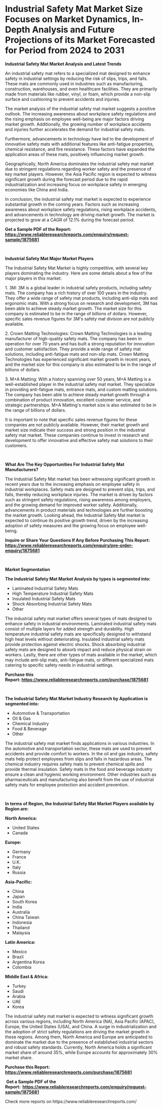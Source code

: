 <p><h1>Industrial Safety Mat Market Size Focuses on Market Dynamics, In-Depth Analysis and Future Projections of its Market Forecasted for Period from 2024 to 2031</h1></p><p><strong>Industrial Safety Mat Market Analysis and Latest Trends</strong></p>
<p><p>An industrial safety mat refers to a specialized mat designed to enhance safety in industrial settings by reducing the risk of slips, trips, and falls. These mats are commonly used in industries such as manufacturing, construction, warehouses, and even healthcare facilities. They are primarily made from materials like rubber, vinyl, or foam, which provide a non-slip surface and cushioning to prevent accidents and injuries.</p><p>The market analysis of the industrial safety mat market suggests a positive outlook. The increasing awareness about workplace safety regulations and the rising emphasis on employee well-being are major factors driving market growth. Additionally, the growing number of workplace accidents and injuries further accelerates the demand for industrial safety mats.</p><p>Furthermore, advancements in technology have led to the development of innovative safety mats with additional features like anti-fatigue properties, chemical resistance, and fire resistance. These factors have expanded the application areas of these mats, positively influencing market growth.</p><p>Geographically, North America dominates the industrial safety mat market due to stringent regulations regarding worker safety and the presence of key market players. However, the Asia Pacific region is expected to witness significant growth during the forecast period due to the rapid industrialization and increasing focus on workplace safety in emerging economies like China and India.</p><p>In conclusion, the industrial safety mat market is expected to experience substantial growth in the coming years. Factors such as increasing awareness about workplace safety regulations, rising workplace accidents, and advancements in technology are driving market growth. The market is projected to grow at a CAGR of 12.1% during the forecast period.</p></p>
<p><strong>Get a Sample PDF of the Report:&nbsp; <a href="https://www.reliableresearchreports.com/enquiry/request-sample/1875681">https://www.reliableresearchreports.com/enquiry/request-sample/1875681</a></strong></p>
<p>&nbsp;</p>
<p><strong>Industrial Safety Mat Major Market Players</strong></p>
<p><p>The Industrial Safety Mat Market is highly competitive, with several key players dominating the industry. Here are some details about a few of the major players in this market:</p><p>1. 3M: 3M is a global leader in industrial safety products, including safety mats. The company has a rich history of over 100 years in the industry. They offer a wide range of safety mat products, including anti-slip mats and ergonomic mats. With a strong focus on research and development, 3M has been able to achieve steady market growth. The market size for this company is estimated to be in the range of billions of dollars. However, specific sales revenue figures for 3M's safety mat division are not publicly available.</p><p>2. Crown Matting Technologies: Crown Matting Technologies is a leading manufacturer of high-quality safety mats. The company has been in operation for over 70 years and has built a strong reputation for innovation and customer satisfaction. They provide a wide range of safety mat solutions, including anti-fatigue mats and non-slip mats. Crown Matting Technologies has experienced significant market growth in recent years, and the market size for this company is also estimated to be in the range of billions of dollars.</p><p>3. M+A Matting: With a history spanning over 50 years, M+A Matting is a well-established player in the industrial safety mat market. They specialize in providing anti-fatigue mats, entrance mats, and custom matting solutions. The company has been able to achieve steady market growth through a combination of product innovation, excellent customer service, and strategic partnerships. M+A Matting's market size is also estimated to be in the range of billions of dollars.</p><p>It is important to note that specific sales revenue figures for these companies are not publicly available. However, their market growth and market size indicate their success and strong position in the industrial safety mat market. These companies continue to invest in research and development to offer innovative and effective safety mat solutions to their customers.</p></p>
<p>&nbsp;</p>
<p><strong>What Are The Key Opportunities For Industrial Safety Mat Manufacturers?</strong></p>
<p><p>The Industrial Safety Mat market has been witnessing significant growth in recent years due to the increasing emphasis on employee safety in industrial workplaces. Safety mats are designed to prevent slips, trips, and falls, thereby reducing workplace injuries. The market is driven by factors such as stringent safety regulations, rising awareness among employers, and the growing demand for improved worker safety. Additionally, advancements in product materials and technologies are further boosting the market growth. Looking ahead, the Industrial Safety Mat market is expected to continue its positive growth trend, driven by the increasing adoption of safety measures and the growing focus on employee well-being.</p></p>
<p><strong>Inquire or Share Your Questions If Any Before Purchasing This Report: <a href="https://www.reliableresearchreports.com/enquiry/pre-order-enquiry/1875681">https://www.reliableresearchreports.com/enquiry/pre-order-enquiry/1875681</a></strong></p>
<p>&nbsp;</p>
<p><strong>Market Segmentation</strong></p>
<p><strong>The Industrial Safety Mat Market Analysis by types is segmented into:</strong></p>
<p><ul><li>Laminated Industrial Safety Mats</li><li>High Temperature Industrial Safety Mats</li><li>Insulated Industrial Safety Mats</li><li>Shock Absorbing Industrial Safety Mats</li><li>Other</li></ul></p>
<p><p>The industrial safety mat market offers several types of mats designed to enhance safety in industrial environments. Laminated industrial safety mats consist of multiple layers for added strength and durability. High temperature industrial safety mats are specifically designed to withstand high heat levels without deteriorating. Insulated industrial safety mats provide protection against electric shocks. Shock absorbing industrial safety mats are designed to absorb impact and reduce physical strain on workers. Lastly, there are other types of mats available in the market, which may include anti-slip mats, anti-fatigue mats, or different specialized mats catering to specific safety needs in industrial settings.</p></p>
<p><strong>Purchase this Report:&nbsp;<a href="https://www.reliableresearchreports.com/purchase/1875681">https://www.reliableresearchreports.com/purchase/1875681</a></strong></p>
<p>&nbsp;</p>
<p><strong>The Industrial Safety Mat Market Industry Research by Application is segmented into:</strong></p>
<p><ul><li>Automotive & Transportation</li><li>Oil & Gas</li><li>Chemical Industry</li><li>Food & Beverage</li><li>Other</li></ul></p>
<p><p>The industrial safety mat market finds applications in various industries. In the automotive and transportation sector, these mats are used to prevent accidents and provide comfort to workers. In the oil and gas industry, safety mats help protect employees from slips and falls in hazardous areas. The chemical industry requires safety mats to prevent chemical spills and provide thermal insulation. Safety mats in the food and beverage industry ensure a clean and hygienic working environment. Other industries such as pharmaceuticals and manufacturing also benefit from the use of industrial safety mats for employee protection and accident prevention.</p></p>
<p>&nbsp;</p>
<p><strong>In terms of Region, the Industrial Safety Mat Market Players available by Region are:</strong></p>
<p>
    <p> <strong> North America: </strong>
        <ul>
            <li>United States</li>
            <li>Canada</li>
        </ul>
        </p> 
    <p> <strong> Europe: </strong>
        <ul>
            <li>Germany</li>
            <li>France</li>
            <li>U.K.</li>
            <li>Italy</li>
            <li>Russia</li>
        </ul>
        </p> 
    <p> <strong> Asia-Pacific: </strong>
        <ul>
            <li>China</li>
            <li>Japan</li>
            <li>South Korea</li>
            <li>India</li>
            <li>Australia</li>
            <li>China Taiwan</li>
            <li>Indonesia</li>
            <li>Thailand</li>
            <li>Malaysia</li>
        </ul>
        </p> 
    <p> <strong> Latin America: </strong>
        <ul>
            <li>Mexico</li>
            <li>Brazil</li>
            <li>Argentina Korea</li>
            <li>Colombia</li>
        </ul>
        </p> 
    <p> <strong> Middle East & Africa: </strong>
        <ul>
            <li>Turkey</li>
            <li>Saudi</li>
            <li>Arabia</li>
            <li>UAE</li>
            <li>Korea</li>
        </ul>
    </p>
    </p>
<p><p>The industrial safety mat market is expected to witness significant growth across various regions, including North America (NA), Asia Pacific (APAC), Europe, the United States (USA), and China. A surge in industrialization and the adoption of strict safety regulations are driving the market growth in these regions. Among them, North America and Europe are anticipated to dominate the market due to the presence of established industrial sectors and robust safety standards. Currently, North America holds a significant market share of around 35%, while Europe accounts for approximately 30% market share.</p></p>
<p><strong>Purchase this Report: <a href="https://www.reliableresearchreports.com/purchase/1875681">https://www.reliableresearchreports.com/purchase/1875681</a></strong></p>
<p>&nbsp;<strong>Get a Sample PDF of the Report:&nbsp;&nbsp;<a href="https://www.reliableresearchreports.com/enquiry/request-sample/1875681">https://www.reliableresearchreports.com/enquiry/request-sample/1875681</a></strong></p>
<p><strong></strong></p>
<p>Check more reports on https://www.reliableresearchreports.com/</p>